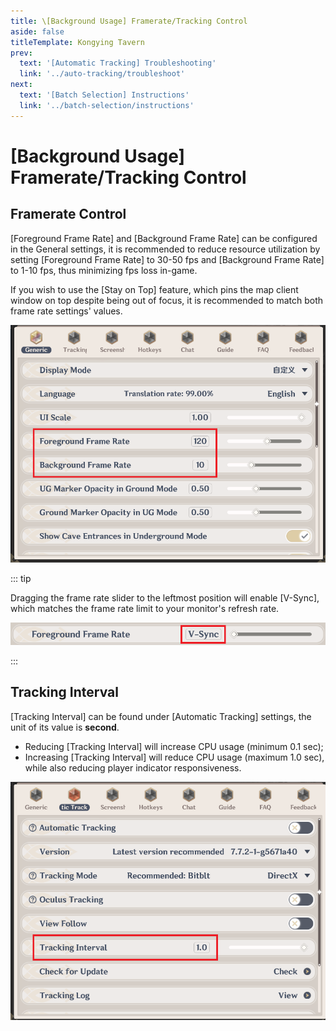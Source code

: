 ```yaml
---
title: \[Background Usage] Framerate/Tracking Control
aside: false
titleTemplate: Kongying Tavern
prev:
  text: '[Automatic Tracking] Troubleshooting'
  link: '../auto-tracking/troubleshoot'
next:
  text: '[Batch Selection] Instructions'
  link: '../batch-selection/instructions'
---
```


# [Background Usage] Framerate/Tracking Control

## Framerate Control

[Foreground Frame Rate] and [Background Frame Rate] can be configured in the General settings, it is recommended to reduce resource utilization by setting [Foreground Frame Rate] to 30-50 fps and [Background Frame Rate] to 1-10 fps, thus minimizing fps loss in-game.

If you wish to use the [Stay on Top] feature, which pins the map client window on top despite being out of focus, it is recommended to match both frame rate settings' values.

![](/imgs/en/manual/bg-frate/1.png)

::: tip

Dragging the frame rate slider to the leftmost position will enable \[V-Sync], which matches the frame rate limit to your monitor's refresh rate.

![](/imgs/en/manual/bg-frate/2.png)

:::

## Tracking Interval

[Tracking Interval] can be found under [Automatic Tracking] settings, the unit of its value is **second**.

- Reducing [Tracking Interval] will increase CPU usage (minimum 0.1 sec);
- Increasing [Tracking Interval] will reduce CPU usage (maximum 1.0 sec), while also reducing player indicator responsiveness.

![](/imgs/en/manual/bg-frate/3.png)
